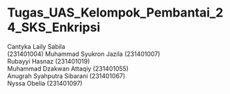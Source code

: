 # Tugas_UAS_Kelompok_Pembantai_24_SKS_Enkripsi 
Cantyka Laily Sabila  <br> (231401004)
Muhammad Syukron Jazila (231401007) <br>
Rubayyi Hasnaz (231401019) <br>
Muhammad Dzakwan Attaqiy (231401055) <br>
Anugrah Syahputra Sibarani (231401067) <br>
Nyssa Obelia (231401097)
